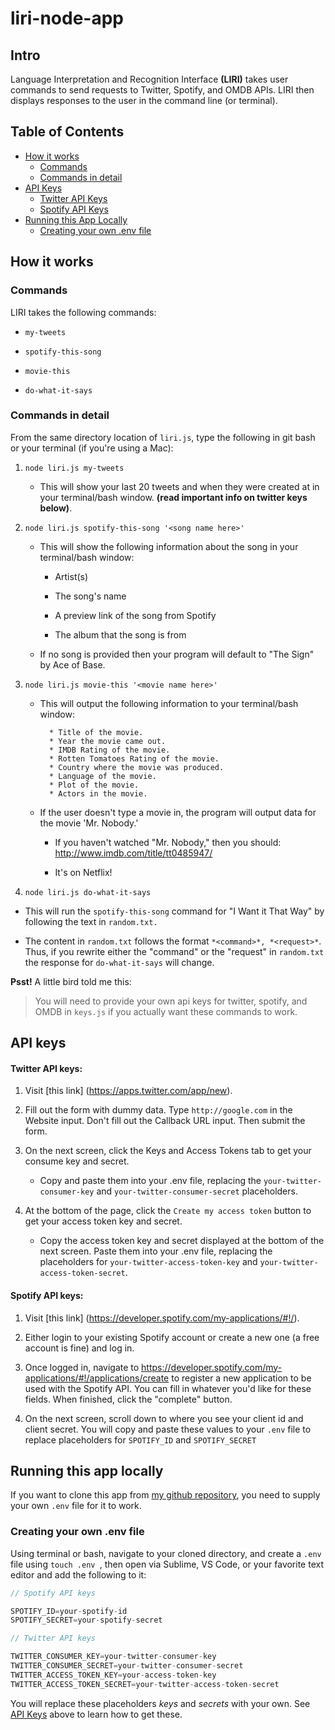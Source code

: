 # liri-node-app

## Intro

Language Interpretation and Recognition Interface **(LIRI)** takes user commands to send requests to Twitter, Spotify, and OMDB APIs. LIRI then displays responses to the user in the command line (or terminal).

## Table of Contents

* [How it works](#how-it-works)
  * [Commands](#commands)
  * [Commands in detail](#commands-in-detail)
* [API Keys](#api-keys)
  * [Twitter API Keys](#twitter-api-keys)
  * [Spotify API Keys](#spotify-api-keys)
* [Running this App Locally](#running-this-app-locally)
  * [Creating your own .env file](#creating-your-own-env-file)

## How it works

### Commands

LIRI takes the following commands:

* `my-tweets`

* `spotify-this-song`

* `movie-this`

* `do-what-it-says`

### Commands in detail

From the same directory location of `liri.js`, type the following in git bash or your terminal (if you're using a Mac):

1. `node liri.js my-tweets`

   * This will show your last 20 tweets and when they were created at in your terminal/bash window. **(read important info on twitter keys below)**.

2. `node liri.js spotify-this-song '<song name here>'`

   * This will show the following information about the song in your terminal/bash window:
     
     * Artist(s)
     
     * The song's name
     
     * A preview link of the song from Spotify
     
     * The album that the song is from

   * If no song is provided then your program will default to "The Sign" by Ace of Base.

3. `node liri.js movie-this '<movie name here>'`

   * This will output the following information to your terminal/bash window:

     ```
       * Title of the movie.
       * Year the movie came out.
       * IMDB Rating of the movie.
       * Rotten Tomatoes Rating of the movie.
       * Country where the movie was produced.
       * Language of the movie.
       * Plot of the movie.
       * Actors in the movie.
     ```

   * If the user doesn't type a movie in, the program will output data for the movie 'Mr. Nobody.'
     
     * If you haven't watched "Mr. Nobody," then you should: <http://www.imdb.com/title/tt0485947/>
     
     * It's on Netflix!

4. `node liri.js do-what-it-says`

  * This will run the `spotify-this-song` command for "I Want it That Way" by following the text in `random.txt.`
  
  * The content in `random.txt` follows the format `*<command>*, *<request>*`. Thus, if you rewrite either the "command" or the "request" in `random.txt` the response for `do-what-it-says` will change.  

**Psst!** A little bird told me this:
> You will need to provide your own api keys for twitter, spotify, and OMDB in `keys.js` if you actually want these commands to work.

## API keys

#### Twitter API keys:

1. Visit [this link] (https://apps.twitter.com/app/new).
   
2. Fill out the form with dummy data. Type `http://google.com` in the Website input. Don't fill out the Callback URL input. Then submit the form.
   
3. On the next screen, click the Keys and Access Tokens tab to get your consume key and secret.   
    
    * Copy and paste them into your .env file, replacing the `your-twitter-consumer-key` and `your-twitter-consumer-secret` placeholders.
   
4. At the bottom of the page, click the `Create my access token` button to get your access token key and secret. 
     
    * Copy the access token key and secret displayed at the bottom of the next screen. Paste them into your .env file, replacing the placeholders for `your-twitter-access-token-key` and `your-twitter-access-token-secret`.

#### Spotify API keys:

1. Visit [this link] (https://developer.spotify.com/my-applications/#!/).
   
2. Either login to your existing Spotify account or create a new one (a free account is fine) and log in.

3. Once logged in, navigate to <https://developer.spotify.com/my-applications/#!/applications/create> to register a new application to be used with the Spotify API. You can fill in whatever you'd like for these fields. When finished, click the "complete" button.

4. On the next screen, scroll down to where you see your client id and client secret. You will copy and paste these values to your `.env` file to replace placeholders for `SPOTIFY_ID` and `SPOTIFY_SECRET`

## Running this app locally

If you want to clone this app from [my github repository](https://github.com/a-vargasmarte/liri-node-app), you need to supply your own `.env` file for it to work.

### Creating your own .env file

Using terminal or bash, navigate to your cloned directory, and create a `.env` file using ```touch .env ```, then open via Sublime, VS Code, or your favorite text editor and add the following to it:

```js
// Spotify API keys

SPOTIFY_ID=your-spotify-id
SPOTIFY_SECRET=your-spotify-secret

// Twitter API keys

TWITTER_CONSUMER_KEY=your-twitter-consumer-key
TWITTER_CONSUMER_SECRET=your-twitter-consumer-secret
TWITTER_ACCESS_TOKEN_KEY=your-access-token-key
TWITTER_ACCESS_TOKEN_SECRET=your-twitter-access-token-secret
```
You will replace these placeholders *keys* and *secrets* with your own. See [API Keys](#api-keys) above to learn how to get these.